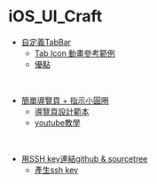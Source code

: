 # iOS_UI_Craft

- [自定義TabBar](https://www.appcoda.com.tw/uitabbarcontroller/)
  - [Tab Icon 動畫參考範例](/xxxxx/xxxx/xxxx/ios-swift/UI/animated-tab-bar-master)
  - [優點](https://medium.com/@nwy0206/swift%E7%AD%86%E8%A8%98-tab-bar-2ddba7d56587)

<br>

- [簡單導覽頁 + 指示小圓圈](https://www.linkedin.com/pulse/using-ios-pageviewcontroller-without-storyboards-paul-tangen/) 
  - [導覽頁設計範本](https://medium.com/inspiration-supply/examples-of-onboarding-design-in-mobile-apps-2243ca298b8b)
  - [youtube教學](https://www.youtube.com/watch?v=oX9o-DnMHsE)


<br>

- [用SSH key連結github & sourcetree](https://www.youtube.com/watch?v=ouO4BpGvEnE)
  - [產生ssh key](https://help.github.com/en/articles/generating-a-new-ssh-key-and-adding-it-to-the-ssh-agent)
  
<br>

